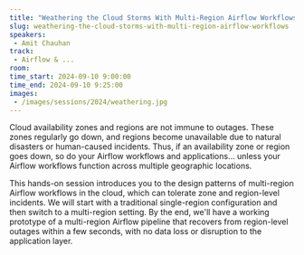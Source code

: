 ```yaml
---
title: "Weathering the Cloud Storms With Multi-Region Airflow Workflows"
slug: weathering-the-cloud-storms-with-multi-region-airflow-workflows
speakers:
 - Amit Chauhan
track:
 - Airflow & ...
room: 
time_start: 2024-09-10 9:00:00
time_end: 2024-09-10 9:25:00
images:
 - /images/sessions/2024/weathering.jpg 
---
```


Cloud availability zones and regions are not immune to outages. These zones regularly go down, and regions become unavailable due to natural disasters or human-caused incidents. Thus, if an availability zone or region goes down, so do your Airflow workflows and applications… unless your Airflow workflows function across multiple geographic locations.

This hands-on session introduces you to the design patterns of multi-region Airflow workflows in the cloud, which can tolerate zone and region-level incidents. We will start with a traditional single-region configuration and then switch to a multi-region setting. By the end, we'll have a working prototype of a multi-region Airflow pipeline that recovers from region-level outages within a few seconds, with no data loss or disruption to the application layer.